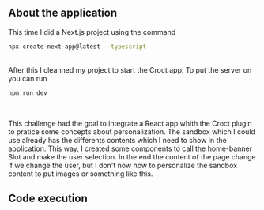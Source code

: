 ## About the application

This time I did a Next.js project using the command
```bash
npx create-next-app@latest --typescript
```
<br>
After this I cleanned my project to start the Croct app. To put the server on you can run

```bash
npm run dev
```
<br>

This challenge had the goal to integrate a React app whith the Croct plugin to pratice some concepts about personalization. The sandbox which I could use already has the differents contents which I need to show in the application. This way, I created some components to call the home-banner Slot and make the user selection. In the end the content of the page change if we change the user, but I don't now how to personalize the sandbox content to put images or something like this.

## Code execution

